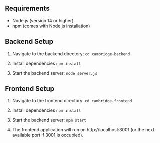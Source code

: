 ## Requirements

- Node.js (version 14 or higher)
- npm (comes with Node.js installation)

## Backend Setup
1. Navigate to the backend directory:
   ```cd cambridge-backend```

2. Install dependencies
   ```npm install```
  
3. Start the backend server:
   ```node server.js```

## Frontend Setup
1. Navigate to the frontend directory:
   ```cd cambridge-frontend```

2. Install dependencies
   ```npm install```
  
3. Start the backend server:
   ```npm start```

4. The frontend application will run on http://localhost:3001 (or the next available port if 3001 is occupied).





